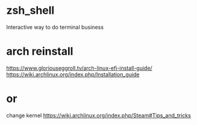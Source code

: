 # zsh_shell
Interactive way to do terminal business


# arch reinstall

https://www.gloriouseggroll.tv/arch-linux-efi-install-guide/
https://wiki.archlinux.org/index.php/Installation_guide


# or

change kernel
https://wiki.archlinux.org/index.php/Steam#Tips_and_tricks